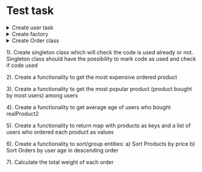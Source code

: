 # Test task

<details><summary>Create user task</summary>
User class fields: name, age; <br> 
Notice that we can only create user with createUser <br> 
method without using constructor or builder <br> 
</details>

<details><summary>Create factory</summary>
that can create a product for a specific type: Real or Virtual <br> 
Product class fields: name, price <br> 
Product Real class additional fields: size, weight <br> 
Product Virtual class additional fields: code, expiration date <br> 
</details>

<details><summary>Create Order class</summary>
with method createOrder <br> 
Order class fields: User, List<Price> <br> 
Notice that we can only create order with createOrder <br> 
method without using constructor or builder <br> 
</details>


1). Create singleton class which will check the code is used already or not.
Singleton class should have the possibility to mark code as used and check if code used

2). Create a functionality to get the most expensive ordered product

3). Create a functionality to get the most popular product (product bought by most users) among users

4). Create a functionality to get average age of users who bought realProduct2

5). Create a functionality to return map with products as keys and a list of users who ordered each product as values

6). Create a functionality to sort/group entities:
a) Sort Products by price
b) Sort Orders by user age in descending order

7). Calculate the total weight of each order
